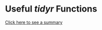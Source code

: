 # Useful *tidyr* Functions

[Click here to see a summary](https://xpdlaldam.github.io/data_science/ "tidyr functions summary")

